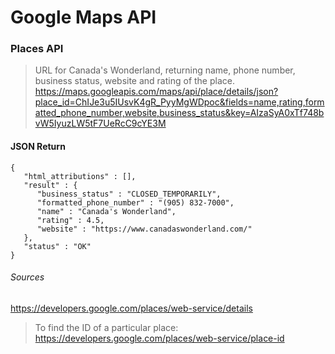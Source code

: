 # Google Maps API
### Places API 
>URL for Canada's Wonderland, returning name, phone number, business status, website and rating of the place. 
https://maps.googleapis.com/maps/api/place/details/json?place_id=ChIJe3u5IUsvK4gR_PyyMgWDpoc&fields=name,rating,formatted_phone_number,website,business_status&key=AIzaSyA0xTf748bvW5IyuzLW5tF7UeRcC9cYE3M

#### JSON Return
```
{
   "html_attributions" : [],
   "result" : {
      "business_status" : "CLOSED_TEMPORARILY",
      "formatted_phone_number" : "(905) 832-7000",
      "name" : "Canada's Wonderland",
      "rating" : 4.5,
      "website" : "https://www.canadaswonderland.com/"
   },
   "status" : "OK"
}
```
###### Sources
https://developers.google.com/places/web-service/details
>To find the ID of a particular place: https://developers.google.com/places/web-service/place-id
